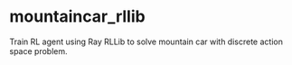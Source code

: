 # mountaincar_rllib
Train RL agent using Ray RLLib to solve mountain car with discrete action space problem.
